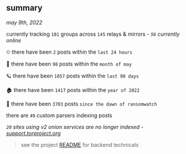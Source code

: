 
## summary
_may 9th, 2022_

currently tracking `101` groups across `145` relays & mirrors - _`56` currently online_

⏲ there have been `2` posts within the `last 24 hours`

🦈 there have been `98` posts within the `month of may`

🪐 there have been `1057` posts within the `last 90 days`

🏚 there have been `1417` posts within the `year of 2022`

🦕 there have been `3703` posts `since the dawn of ransomwatch`

there are `49` custom parsers indexing posts

_`20` sites using v2 onion services are no longer indexed - [support.torproject.org](https://support.torproject.org/onionservices/v2-deprecation/)_

> see the project [README](https://github.com/thetanz/ransomwatch#ransomwatch--) for backend technicals
